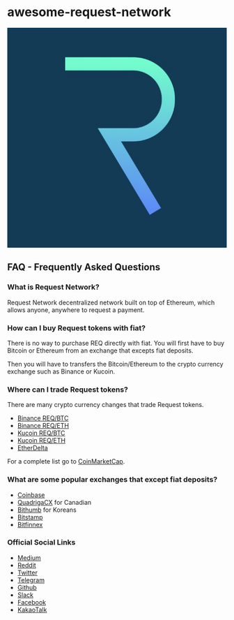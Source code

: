 # awesome-request-network

![Request Network](https://github.com/yadakhov/awesome-request-network/blob/master/img/request.jpg)

## FAQ - Frequently Asked Questions

### What is Request Network?

Request Network decentralized network built on top of Ethereum, which allows anyone, anywhere to request a payment.

### How can I buy Request tokens with fiat?

There is no way to purchase REQ directly with fiat.  You will first have to buy Bitcoin or Ethereum from an exchange that excepts fiat deposits.

Then you will have to transfers the Bitcoin/Ethereum to the crypto currency exchange such as Binance or Kucoin.

### Where can I trade Request tokens?

There are many crypto currency changes that trade Request tokens.

- [Binance REQ/BTC](https://www.binance.com/trade.html?symbol=REQ_BTC)
- [Binance REQ/ETH](https://www.binance.com/trade.html?symbol=REQ_ETH)
- [Kucoin REQ/BTC](https://www.kucoin.com/#/trade/REQ-BTC)
- [Kucoin REQ/ETH](https://www.kucoin.com/#/trade/REQ-ETH)
- [EtherDelta](https://etherdelta.com/#REQ-ETH)

For a complete list go to [CoinMarketCap](https://coinmarketcap.com/currencies/request-network/#markets).

### What are some popular exchanges that except fiat deposits?

- [Coinbase](https://www.coinbase.com)
- [QuadrigaCX](https://www.quadrigacx.com) for Canadian
- [Bithumb](https://www.bithumb.com) for Koreans
- [Bitstamp](https://www.bitstamp.net) 
- [Bitfinnex](https://www.bitfinex.com) 

### Official Social Links

- [Medium](https://blog.request.network/)
- [Reddit](https://www.reddit.com/r/RequestNetwork/)
- [Twitter](https://twitter.com/requestnetwork)
- [Telegram](https://t.me/requestnetwork)
- [Github](https://github.com/RequestNetwork/)
- [Slack](https://requestnetwork.slack.com/)
- [Facebook](https://www.facebook.com/Request-Network-140279756554525/)
- [KakaoTalk](https://open.kakao.com/o/g0Y6wJA)
